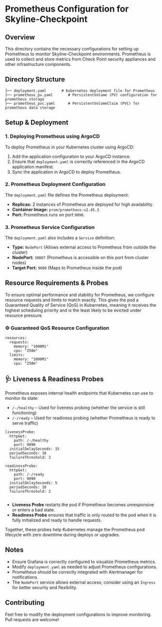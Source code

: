 # Prometheus Configuration for Skyline-Checkpoint

## Overview
This directory contains the necessary configurations for setting up Prometheus to monitor Skyline-Checkpoint environments. Prometheus is used to collect and store metrics from Check Point security appliances and other infrastructure components.

## Directory Structure
```
├── deployment.yaml       # Kubernetes deployment file for Prometheus
├── prometheus_pv.yaml       # PersistentVolume (PV) configuration for prometheus storage
├── prometheus_pvc.yaml      # PersistentVolumeClaim (PVC) for prometheus data storage
```

## Setup & Deployment
### 1. Deploying Prometheus using ArgoCD
To deploy Prometheus in your Kubernetes cluster using ArgoCD:
1. Add the application configuration to your ArgoCD instance.
2. Ensure that `deployment.yaml` is correctly referenced in the ArgoCD application manifest.
3. Sync the application in ArgoCD to deploy Prometheus.

### 2. Prometheus Deployment Configuration
The `deployment.yaml` file defines the Prometheus deployment:
- **Replicas:** 2 instances of Prometheus are deployed for high availability.
- **Container Image:** `prom/prometheus:v2.45.3`
- **Port:** Prometheus runs on port `9090`.

### 3. Prometheus Service Configuration
The `deployment.yaml` also includes a `Service` definition:
- **Type:** `NodePort` (Allows external access to Prometheus from outside the cluster)
- **NodePort:** `30007` (Prometheus is accessible on this port from cluster nodes)
- **Target Port:** `9090` (Maps to Prometheus inside the pod)

## Resource Requirements & Probes
To ensure optimal performance and stability for Prometheus, we configure resource requests and limits to match exactly. This gives the pod a Guaranteed Quality of Service (QoS) in Kubernetes, meaning it receives the highest scheduling priority and is the least likely to be evicted under resource pressure.
### ⚙️ Guaranteed QoS Resource Configuration
```
resources:
  requests:
    memory: "1000Mi"
    cpu: "250m"
  limits:
    memory: "1000Mi"
    cpu: "250m"

```

## 🩺 Liveness & Readiness Probes

Prometheus exposes internal health endpoints that Kubernetes can use to monitor its state:

- `/-/healthy` – Used for liveness probing (whether the service is still functioning)
- `/-/ready` – Used for readiness probing (whether Prometheus is ready to serve traffic)



```
livenessProbe:
  httpGet:
    path: /-/healthy
    port: 9090
  initialDelaySeconds: 15
  periodSeconds: 10
  failureThreshold: 3

readinessProbe:
  httpGet:
    path: /-/ready
    port: 9090
  initialDelaySeconds: 5
  periodSeconds: 10
  failureThreshold: 3


```
- **Liveness Probe** restarts the pod if Prometheus becomes unresponsive or enters a bad state.
- **Readiness Probe** ensures that traffic is only routed to the pod when it is fully initialized and ready to handle requests.

Together, these probes help Kubernetes manage the Prometheus pod lifecycle with zero downtime during deploys or upgrades.

## Notes
- Ensure Grafana is correctly configured to visualize Prometheus metrics.
- Modify `deployment.yaml` as needed to adjust Prometheus configurations.
- Prometheus should be correctly integrated with Alertmanager for notifications.
- The `NodePort` service allows external access; consider using an `Ingress` for better security and flexibility.

## Contributing
Feel free to modify the deployment configurations to improve monitoring. Pull requests are welcome!
